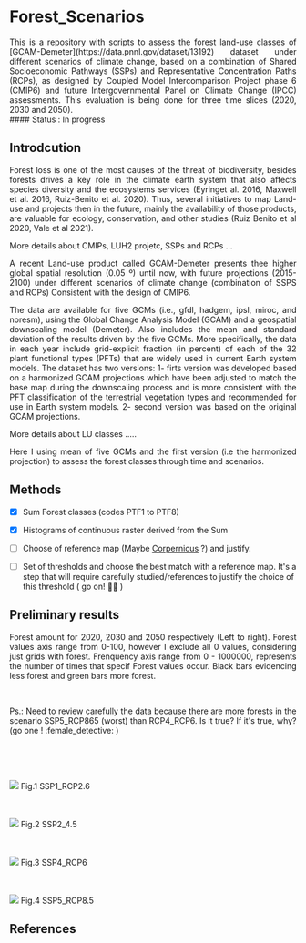 # Forest_Scenarios
<div style="text-align: justify">This is a repository with scripts to assess the forest land-use classes of [GCAM-Demeter](https://data.pnnl.gov/dataset/13192) dataset under different scenarios of climate change, based on a combination of Shared Socioeconomic Pathways (SSPs) and Representative Concentration Paths (RCPs), as designed by Coupled Model Intercomparison Project phase 6 (CMIP6) and future Intergovernmental Panel on Climate Change (IPCC) assessments. This evaluation is being done for three time slices (2020, 2030 and 2050).</div>
#### Status : In progress

## Introdcution
<p align="justify">Forest loss is one of the most causes of the threat of biodiversity, besides forests drives a key role in the climate earth system that also affects species diversity and the ecosystems services (Eyringet al. 2016, Maxwell et al. 2016, Ruiz-Benito et al. 2020). Thus, several initiatives to map Land-use and projects then in the future, mainly the availability of those products, are valuable for ecology, conservation, and other studies  (Ruiz Benito et al 2020, Vale et al 2021).</p>

More details about CMIPs, LUH2 projetc, SSPs and RCPs ...


<p align="justify">A recent Land-use product called GCAM-Demeter presents thee higher global spatial resolution (0.05 º) until now, with future projections (2015-2100) under different scenarios of climate change (combination of SSPS and RCPs) Consistent with the design of CMIP6.</p>

<p align="justify">The data are available for five GCMs (i.e., gfdl, hadgem, ipsl, miroc, and noresm), using the Global Change Analysis Model (GCAM) and a geospatial downscaling model (Demeter). Also includes the mean and standard deviation of the results driven by the five GCMs. More specifically, the data in each year include grid-explicit fraction (in percent) of each of the 32 plant functional types (PFTs) that are widely used in current Earth system models. The dataset has two versions: 1- firts version was developed based on a harmonized GCAM projections which have been adjusted to match the base map during the downscaling process and is more consistent with the PFT classification of the terrestrial vegetation types and recommended for use in Earth system models. 2- second version was based on the original GCAM projections.</p>
More details about LU classes .....

<p align="justify">Here I using mean of five GCMs and the first version (i.e the harmonized projection)  to assess the forest classes through time and scenarios. </p>


## Methods

- [x] Sum Forest classes (codes PTF1 to PTF8)
- [x] Histograms of continuous raster derived from the Sum
- [ ] Choose of reference map (Maybe [Corpernicus](https://land.copernicus.eu/global/products/lc) ?) and justify.
- [ ] Set of thresholds and choose the best match with a reference map. It's a step that will require carefully studied/references to justify the choice of this threshold ( go on! :female_detective:	)


## Preliminary results 
<p align="justify">Forest amount for 2020, 2030 and 2050 respectively (Left to right). Forest values axis range from 0-100, however I exclude all 0 values, considering just grids with forest. Frenquency axis range from 0 - 1000000, represents the number of times that specif Forest values occur. Black bars evidencing less forest and green bars more forest.</p>
<br /> 
<p align="justify">Ps.: Need to review carefully the data because there are more forests in the scenario SSP5_RCP865 (worst) than RCP4_RCP6. Is it true? If it's true, why?    (go one ! :female_detective: )</p>
<br /> 
<br /> 
<br /> 



![](https://i.imgur.com/3Rg8B5n.png)
Fig.1 SSP1_RCP2.6
<br /> 
<br /> 
<br /> 

![](https://i.imgur.com/VodtnoE.png)
Fig.2 SSP2_4.5
<br /> 
<br /> 
<br /> 

![](https://i.imgur.com/XLdR95v.png)
Fig.3 SSP4_RCP6
<br /> 
<br /> 
<br /> 

![](https://i.imgur.com/2YOjzuK.png)
Fig.4 SSP5_RCP8.5
## References





